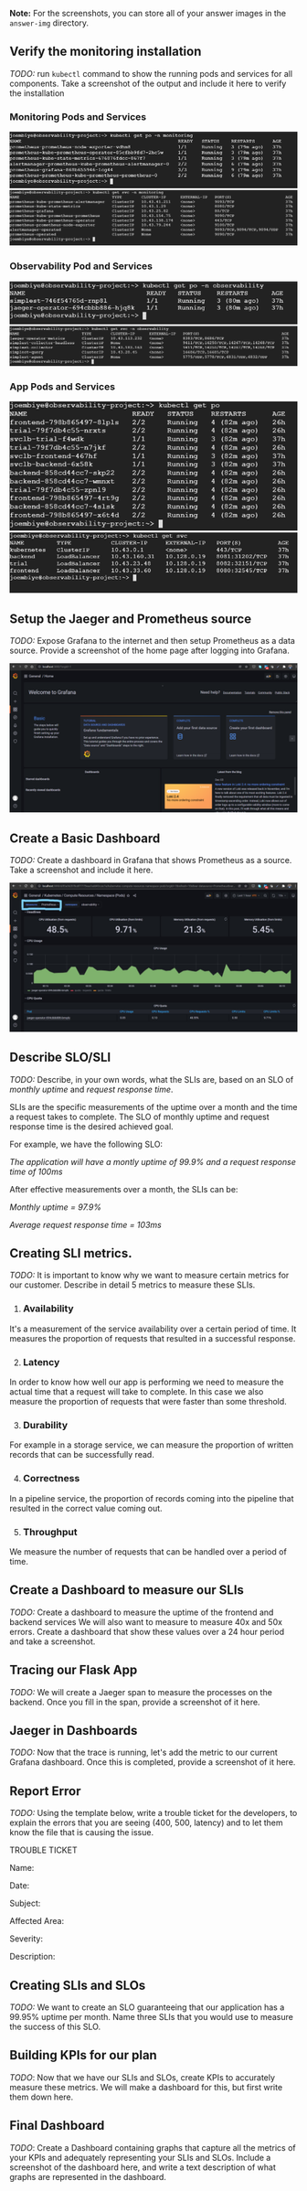 **Note:** For the screenshots, you can store all of your answer images in the `answer-img` directory.

## Verify the monitoring installation

*TODO:* run `kubectl` command to show the running pods and services for all components. Take a screenshot of the output and include it here to verify the installation

### Monitoring Pods and Services

![monitoring pods](answer-img/monitoring_pods.png)
![monitoring services](answer-img/monitoring_svc.png)

### Observability Pod and Services

![observability pod](answer-img/observability_pod.png)
![observability services](answer-img/observability_svc.png)

### App Pods and Services

![app pods](answer-img/pods.png)
![app services](answer-img/svc.png)


## Setup the Jaeger and Prometheus source
*TODO:* Expose Grafana to the internet and then setup Prometheus as a data source. Provide a screenshot of the home page after logging into Grafana.

![Grafana home page](answer-img/grafana_home.png)

## Create a Basic Dashboard
*TODO:* Create a dashboard in Grafana that shows Prometheus as a source. Take a screenshot and include it here.

![Dashboard with Prometheus source](answer-img/prometheus_data_source.jpg)

## Describe SLO/SLI
*TODO:* Describe, in your own words, what the SLIs are, based on an SLO of *monthly uptime* and *request response time*.

SLIs are the specific measurements of the uptime over a month and the time a request takes to complete. The SLO of monthly uptime and request response time is the desired achieved goal.

For example, we have the following SLO:

*The application will have a montly uptime of 99.9% and a request response time of 100ms*

After effective measurements over a month, the SLIs can be:

*Monthly uptime = 97.9%*

*Average request response time = 103ms*

## Creating SLI metrics.
*TODO:* It is important to know why we want to measure certain metrics for our customer. Describe in detail 5 metrics to measure these SLIs. 

1. ### Availability
It's a measurement of the service availability over a certain period of time. It measures the proportion of requests that resulted in a successful response.

2. ### Latency
In order to know how well our app is performing we need to measure the actual time that a request will take to complete. In this case we also measure the proportion of requests that were faster than some threshold.

3. ### Durability
For example in a storage service, we can measure the proportion of written records that can be successfully read.

4. ### Correctness
In a pipeline service, the proportion of records coming into the pipeline that resulted in the correct value coming out.

5. ### Throughput
We measure the number of requests that can be handled over a period of time.


## Create a Dashboard to measure our SLIs
*TODO:* Create a dashboard to measure the uptime of the frontend and backend services We will also want to measure to measure 40x and 50x errors. Create a dashboard that show these values over a 24 hour period and take a screenshot.

## Tracing our Flask App
*TODO:*  We will create a Jaeger span to measure the processes on the backend. Once you fill in the span, provide a screenshot of it here.

## Jaeger in Dashboards
*TODO:* Now that the trace is running, let's add the metric to our current Grafana dashboard. Once this is completed, provide a screenshot of it here.

## Report Error
*TODO:* Using the template below, write a trouble ticket for the developers, to explain the errors that you are seeing (400, 500, latency) and to let them know the file that is causing the issue.

TROUBLE TICKET

Name:

Date:

Subject:

Affected Area:

Severity:

Description:


## Creating SLIs and SLOs
*TODO:* We want to create an SLO guaranteeing that our application has a 99.95% uptime per month. Name three SLIs that you would use to measure the success of this SLO.

## Building KPIs for our plan
*TODO*: Now that we have our SLIs and SLOs, create KPIs to accurately measure these metrics. We will make a dashboard for this, but first write them down here.

## Final Dashboard
*TODO*: Create a Dashboard containing graphs that capture all the metrics of your KPIs and adequately representing your SLIs and SLOs. Include a screenshot of the dashboard here, and write a text description of what graphs are represented in the dashboard.  
